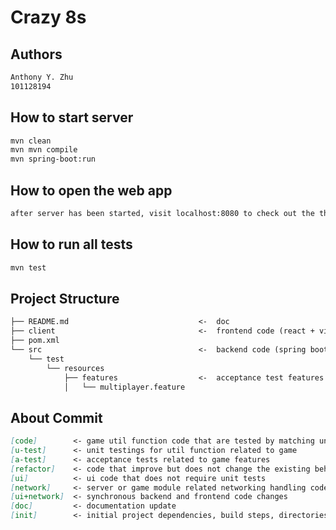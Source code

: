 # Crazy 8s

## Authors

```md
Anthony Y. Zhu
101128194
```

## How to start server

```bash
mvn clean
mvn mvn compile
mvn spring-boot:run
```

## How to open the web app

```md
after server has been started, visit localhost:8080 to check out the the web page
```

## How to run all tests

```md
mvn test
```

## Project Structure

```md
├── README.md                             <-  doc
├── client                                <-  frontend code (react + vite)
├── pom.xml
└── src                                   <-  backend code (spring boot + netty socket io)
    └── test
        └── resources
            ├── features                  <-  acceptance test features   
            │   └── multiplayer.feature
```

## About Commit

```md
[code]        <- game util function code that are tested by matching unit tests
[u-test]      <- unit testings for util function related to game
[a-test]      <- acceptance tests related to game features
[refactor]    <- code that improve but does not change the existing behavior of game
[ui]          <- ui code that does not require unit tests
[network]     <- server or game module related networking handling code
[ui+network]  <- synchronous backend and frontend code changes
[doc]         <- documentation update
[init]        <- initial project dependencies, build steps, directories setup, continuous integration setup
```
